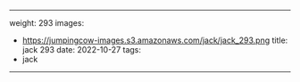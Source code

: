 
---
weight: 293
images:
- https://jumpingcow-images.s3.amazonaws.com/jack/jack_293.png
title: jack 293
date: 2022-10-27
tags:
- jack
---
